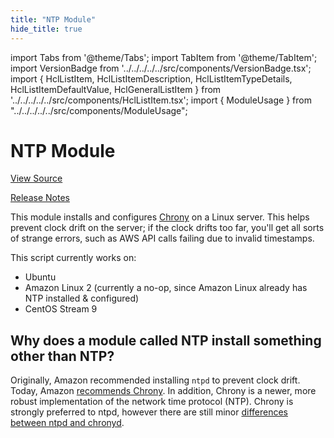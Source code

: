 ```yaml
---
title: "NTP Module"
hide_title: true
---
```


import Tabs from '@theme/Tabs';
import TabItem from '@theme/TabItem';
import VersionBadge from '../../../../../src/components/VersionBadge.tsx';
import { HclListItem, HclListItemDescription, HclListItemTypeDetails, HclListItemDefaultValue, HclGeneralListItem } from '../../../../../src/components/HclListItem.tsx';
import { ModuleUsage } from "../../../../../src/components/ModuleUsage";

<VersionBadge repoTitle="Security Modules" version="0.74.2" lastModifiedVersion="0.74.2"/>

# NTP Module

<a href="https://github.com/gruntwork-io/terraform-aws-security/tree/v0.74.2/modules/ntp" className="link-button" title="View the source code for this module in GitHub.">View Source</a>

<a href="https://github.com/gruntwork-io/terraform-aws-security/releases/tag/v0.74.2" className="link-button" title="Release notes for only versions which impacted this module.">Release Notes</a>

This module installs and configures [Chrony](https://chrony.tuxfamily.org/) on a Linux server. This helps prevent clock drift on the
server; if the clock drifts too far, you'll get all sorts of strange errors, such as AWS API calls failing due to
invalid timestamps.

This script currently works on:

*   Ubuntu
*   Amazon Linux 2 (currently a no-op, since Amazon Linux already has NTP installed & configured)
*   CentOS Stream 9

## Why does a module called NTP install something other than NTP?

Originally, Amazon recommended installing `ntpd` to prevent clock drift. Today, Amazon [recommends Chrony](https://docs.aws.amazon.com/AWSEC2/latest/UserGuide/set-time.html). In addition, Chrony is a newer, more robust implementation of the network time protocol (NTP). Chrony is strongly preferred to ntpd, however there are still minor [differences between ntpd and chronyd](https://access.redhat.com/documentation/en-us/red_hat_enterprise_linux/7/html/system_administrators_guide/ch-configuring_ntp_using_the_chrony_suite#sect-differences_between_ntpd_and_chronyd).


<!-- ##DOCS-SOURCER-START
{
  "originalSources": [
    "https://github.com/gruntwork-io/terraform-aws-security/tree/v0.74.2/modules/ntp/readme.md",
    "https://github.com/gruntwork-io/terraform-aws-security/tree/v0.74.2/modules/ntp/variables.tf",
    "https://github.com/gruntwork-io/terraform-aws-security/tree/v0.74.2/modules/ntp/outputs.tf"
  ],
  "sourcePlugin": "module-catalog-api",
  "hash": "96e11f07adce015b74d88940bce872e6"
}
##DOCS-SOURCER-END -->

